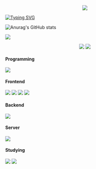 <!---
hyun10144/hyun10144 is a ✨ special ✨ repository because its `README.md` (this file) appears on your GitHub profile.
You can click the Preview link to take a look at your changes.
--->
<div align= "center">
    <img src="https://capsule-render.vercel.app/api?type=waving&color=0:fde43f,100:fda830&width=100%&height=120&text=&animation=twinkling&fontColor=000000&fontSize=70" />
</div>

[![Typing SVG](https://readme-typing-svg.demolab.com?font=Nabla&size=30&pause=1000&color=000000&center=true&vCenter=true&repeat=false&random=false&width=500&lines=Hi+%3A+I+AM+GaHyun+Kim)](https://git.io/typing-svg)
    
![Anurag's GitHub stats](https://github-readme-stats.vercel.app/api?username=hyun10144&show_icons=true&theme=radical)

<a href="https://hits.seeyoufarm.com"><img src="https://hits.seeyoufarm.com/api/count/incr/badge.svg?url=https%3A%2F%2Fgithub.com%2Fhyun10144&count_bg=%23FFBD40&title_bg=%23000000&icon=github.svg&icon_color=%23E7E7E7&title=%27%E3%85%A1%27&edge_flat=false"/></a>

<div>
   <div style="text-align: center; color: black;>
    <h4>Tool</h4>
    <img src="https://img.shields.io/badge/visualstudiocode-007ACC?style=for-the-badge&logo=visualstudiocode&logoColor=black"> 
    <img src="https://img.shields.io/badge/googlecolab-3776AB?style=for-the-badge&logo=googlecolab&logoColor=black"> 
    <img src="https://img.shields.io/badge/kaggle-20BEFF?style=for-the-badge&logo=kaggle&logoColor=black"> 
  </div>
  <div>
    <h4>Programming</h4>
    <img src="https://img.shields.io/badge/python-3776AB?style=for-the-badge&logo=python&logoColor=white"> 
  </div>
  <div>
    <h4>Frontend</h4>
    <img src="https://img.shields.io/badge/html5-E34F26?style=for-the-badge&logo=html5&logoColor=white"> 
    <img src="https://img.shields.io/badge/css-1572B6?style=for-the-badge&logo=css3&logoColor=white"> 
    <img src="https://img.shields.io/badge/javascript-F7DF1E?style=for-the-badge&logo=javascript&logoColor=black"> 
    <img src="https://img.shields.io/badge/react-61DAFB?style=for-the-badge&logo=react&logoColor=black"> 
  <div>
    <h4>Backend</h4>
    <img src="https://img.shields.io/badge/mysql-4479A1?style=for-the-badge&logo=mysql&logoColor=white"> 
  </div>
  <div>
    <h4>Server</h4>
    <img src="https://img.shields.io/badge/Amazon AWS-232F3E?style=for-the-badge&logo=amazon aws&logoColor=white">
  </div>
  <div>
    <h4>Studying</h4>
     <img src="https://img.shields.io/badge/leetcode-FFA116?style=for-the-badge&logo=leetcode&logoColor=black"> 
     <img src="https://img.shields.io/badge/Andoid Studio-3DDC84?style=for-the-badge&logo=android studio&logoColor=white">
  </div>
</div>


<!--- 
- Academic Interests
- Honors and Awards
- Research Participations
- Languages
- Relevant Coursework
--->
